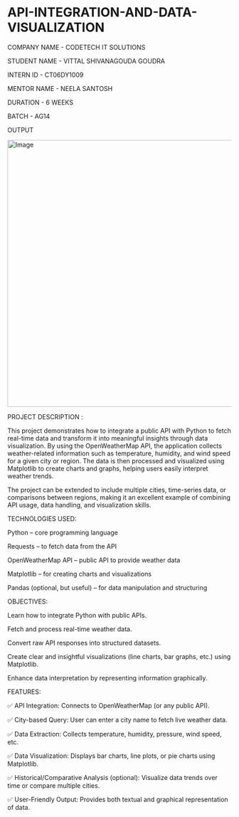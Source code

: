 # API-INTEGRATION-AND-DATA-VISUALIZATION

COMPANY NAME - CODETECH IT SOLUTIONS


STUDENT NAME - VITTAL SHIVANAGOUDA GOUDRA


INTERN ID - CT06DY1009


MENTOR NAME - NEELA SANTOSH


DURATION - 6 WEEKS


BATCH - AG14




OUTPUT



<img width="1000" height="600" alt="Image" src="https://github.com/user-attachments/assets/86db7ea5-cb27-4962-8d3a-1e688148805b" />





PROJECT DESCRIPTION :


This project demonstrates how to integrate a public API with Python to fetch real-time data and transform it into meaningful insights through data visualization. By using the OpenWeatherMap API, the application collects weather-related information such as temperature, humidity, and wind speed for a given city or region. The data is then processed and visualized using Matplotlib to create charts and graphs, helping users easily interpret weather trends.

The project can be extended to include multiple cities, time-series data, or comparisons between regions, making it an excellent example of combining API usage, data handling, and visualization skills.


TECHNOLOGIES USED:

Python – core programming language

Requests – to fetch data from the API

OpenWeatherMap API – public API to provide weather data

Matplotlib – for creating charts and visualizations

Pandas (optional, but useful) – for data manipulation and structuring


OBJECTIVES:

Learn how to integrate Python with public APIs.

Fetch and process real-time weather data.

Convert raw API responses into structured datasets.

Create clear and insightful visualizations (line charts, bar graphs, etc.) using Matplotlib.

Enhance data interpretation by representing information graphically.


FEATURES:

✅ API Integration: Connects to OpenWeatherMap (or any public API).

✅ City-based Query: User can enter a city name to fetch live weather data.

✅ Data Extraction: Collects temperature, humidity, pressure, wind speed, etc.

✅ Data Visualization: Displays bar charts, line plots, or pie charts using Matplotlib.

✅ Historical/Comparative Analysis (optional): Visualize data trends over time or compare multiple cities.

✅ User-Friendly Output: Provides both textual and graphical representation of data.
